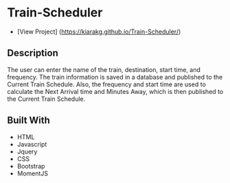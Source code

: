 # Train-Scheduler

* [View Project] (https://kiarakg.github.io/Train-Scheduler/)


## Description
The user can enter the name of the train, destination, start time, and frequency. The train information is saved in a database and published to the Current Train Schedule. Also, the frequency and start time are used to calculate the Next Arrival time and Minutes Away, which is then published to the Current Train Schedule.

## Built With
* HTML
* Javascript
* Jquery
* CSS
* Bootstrap
* MomentJS


